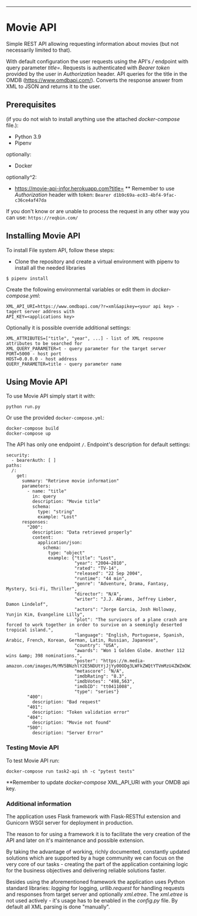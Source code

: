 --------------------
# Movie API
Simple REST API allowing requesting information about movies (but not necessarily limited to that).


With default configuration the user requests using the API's */* endpoint with query parameter *title=<movie title>*.
Requests is authenticated with *Bearer token* provided by the user in *Authorization* header.
API queries for the title in the OMDB (https://www.omdbapi.com/). Converts the response answer from XML to JSON and 
returns it to the user.  

## Prerequisites
(if you do not wish to install anything use the attached *docker-compose* file.):
* Python 3.9
* Pipenv

optionally: 
* Docker

optionally^2: 
* https://movie-api-infor.herokuapp.com?title=<movie title>
** Remember to use *Authorization* header with token: `Bearer d1b9c69a-ec83-4bf4-9fac-c36ce4af47da`

If you don't know or are unable to process the request in any other way you can use:
`
https://reqbin.com/
`

## Installing Movie API

To install File system API, follow these steps:
* Clone the repository and create a virtual environment with pipenv to install all the needed libraries
```
$ pipenv install
```
Create the following environmental variables or edit them in *docker-compose.yml*:
```
XML_API_URI=https://www.omdbapi.com/?r=xml&apikey=<your api key> - tagert server address with
API_KEY=<applications key>
```
Optionally it is possible override additional settings:
```
XML_ATTRIBUTES=["title", "year", ...] - list of XML resposne attributes to be searched for
XML_QUERY_PARAMETER=t - query parameter for the target server
PORT=5000 - host port
HOST=0.0.0.0 - host address
QUERY_PARAMETER=title - query parameter name 
```

## Using Movie API

To use Movie API simply start it with:
```
python run.py 
```
Or use the provided `docker-compose.yml`:
```
docker-compose build
docker-compose up
```

The API has only one endpoint `/`.
Endpoint's description for default settings:
```
security:
  - bearerAuth: [ ]
paths:
  /:
    get:
      summary: "Retrieve movie information"
      parameters:
        - name: "title"
          in: query
          description: "Movie title"
          schema:
            type: "string"
            example: "Lost"
      responses:
        "200":
          description: "Data retrieved properly"
          content:
            application/json:
              schema:
                type: "object"
                example: {"title": "Lost",
                          "year": "2004–2010",
                          "rated": "TV-14",
                          "released": "22 Sep 2004",
                          "runtime": "44 min",
                          "genre": "Adventure, Drama, Fantasy, Mystery, Sci-Fi, Thriller",
                          "director": "N/A",
                          "writer": "J.J. Abrams, Jeffrey Lieber, Damon Lindelof",
                          "actors": "Jorge Garcia, Josh Holloway, Yunjin Kim, Evangeline Lilly",
                          "plot": "The survivors of a plane crash are forced to work together in order to survive on a seemingly deserted tropical island.",
                          "language": "English, Portuguese, Spanish, Arabic, French, Korean, German, Latin, Russian, Japanese",
                          "country": "USA",
                          "awards": "Won 1 Golden Globe. Another 112 wins &amp; 398 nominations.",
                          "poster": "https://m.media-amazon.com/images/M/MV5BNzhlY2E5NDUtYjJjYy00ODg3LWFkZWQtYTVmMzU4ZWZmOWJkXkEyXkFqcGdeQXVyNTA4NzY1MzY@._V1_SX300.jpg",
                          "metascore": "N/A",
                          "imdbRating": "8.3",
                          "imdbVotes": "498,563",
                          "imdbID": "tt0411008",
                          "type": "series"}
        "400":
          description: "Bad request"
        "401":
          description: "Token validation error"
        "404":
          description: "Movie not found"
        "500":
          description: "Server Error"
```

### Testing Movie API

To test Movie API run:
```
docker-compose run task2-api sh -c "pytest tests"
```
**Remember to update *docker-compose* XML_API_URI with your OMDB api key.

### Additional information
The application uses Flask framework with Flask-RESTful extension and Gunicorn WSGI server for deployment in 
production.

The reason to for using a framework it is to facilitate the very creation of the API and later on it's maintenance and
 possible extension.
 
By taking the advantage of working, richly documented, constantly updated solutions which are supported by a huge 
community we can focus on the very core of our tasks - creating the part of the application containing logic for the 
business objectives and delivering reliable solutions faster.

Besides using the aforementioned framework the application uses Python standard libraries: *logging* for logging, 
*urllib.request* for handling requests and responses from target server and optionally *xml.etree*.
The *xml.etree* is not used actively - it's usage has to be enabled in the *config.py* file. 
By default all XML parsing is done "manually". 
